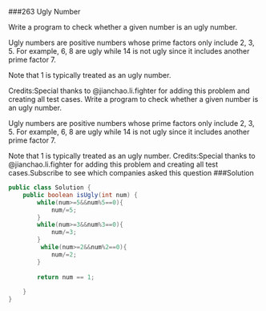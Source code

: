 ###263 Ugly Number

Write a program to check whether a given number is an ugly number.


Ugly numbers are positive numbers whose prime factors only include 2, 3, 5. For example, 6, 8 are ugly while 14 is not ugly since it includes another prime factor 7.


Note that 1 is typically treated as an ugly number.

Credits:Special thanks to @jianchao.li.fighter for adding this problem and creating all test cases.
Write a program to check whether a given number is an ugly number.

Ugly numbers are positive numbers whose prime factors only include 2, 3, 5. For example, 6, 8 are ugly while 14 is not ugly since it includes another prime factor 7.

Note that 1 is typically treated as an ugly number.
Credits:Special thanks to @jianchao.li.fighter for adding this problem and creating all test cases.Subscribe to see which companies asked this question
###Solution
```java
public class Solution {
    public boolean isUgly(int num) {
        while(num>=5&&num%5==0){
            num/=5;
        }
        while(num>=3&&num%3==0){
            num/=3;
        }
         while(num>=2&&num%2==0){
            num/=2;
        }
        
        return num == 1;
        
    }
}